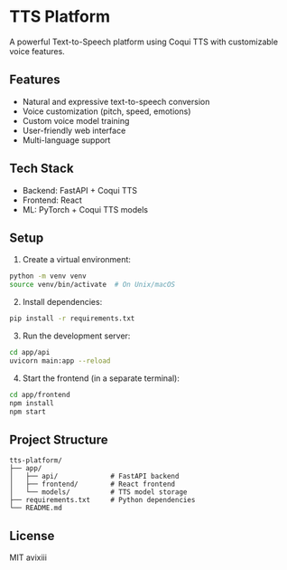 # TTS Platform

A powerful Text-to-Speech platform using Coqui TTS with customizable voice features.

## Features

- Natural and expressive text-to-speech conversion
- Voice customization (pitch, speed, emotions)
- Custom voice model training
- User-friendly web interface
- Multi-language support

## Tech Stack

- Backend: FastAPI + Coqui TTS
- Frontend: React
- ML: PyTorch + Coqui TTS models

## Setup

1. Create a virtual environment:
```bash
python -m venv venv
source venv/bin/activate  # On Unix/macOS
```

2. Install dependencies:
```bash
pip install -r requirements.txt
```

3. Run the development server:
```bash
cd app/api
uvicorn main:app --reload
```

4. Start the frontend (in a separate terminal):
```bash
cd app/frontend
npm install
npm start
```

## Project Structure

```
tts-platform/
├── app/
│   ├── api/             # FastAPI backend
│   ├── frontend/        # React frontend
│   └── models/          # TTS model storage
├── requirements.txt     # Python dependencies
└── README.md
```


## License

MIT avixiii
